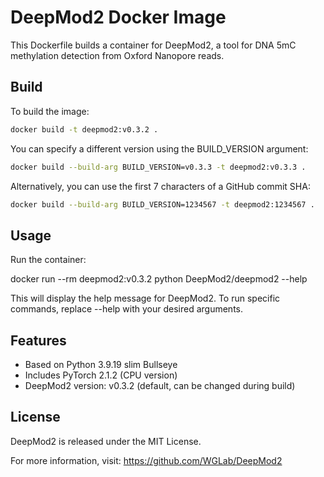 # DeepMod2 Docker Image

This Dockerfile builds a container for DeepMod2, a tool for DNA 5mC methylation detection from Oxford Nanopore reads.

## Build

To build the image:

```bash
docker build -t deepmod2:v0.3.2 .
```

You can specify a different version using the BUILD_VERSION argument:

```bash
docker build --build-arg BUILD_VERSION=v0.3.3 -t deepmod2:v0.3.3 .
```

Alternatively, you can use the first 7 characters of a GitHub commit SHA:

```bash
docker build --build-arg BUILD_VERSION=1234567 -t deepmod2:1234567 .
```

## Usage

Run the container:

docker run --rm deepmod2:v0.3.2 python DeepMod2/deepmod2 --help

This will display the help message for DeepMod2. To run specific commands, replace --help with your desired arguments.

## Features

- Based on Python 3.9.19 slim Bullseye
- Includes PyTorch 2.1.2 (CPU version)
- DeepMod2 version: v0.3.2 (default, can be changed during build)

## License

DeepMod2 is released under the MIT License.

For more information, visit: https://github.com/WGLab/DeepMod2
